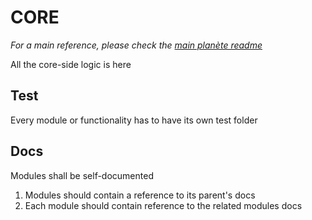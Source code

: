 # CORE
*For a main reference, please check the [main planète readme](../README.md)*

All the core-side logic is here

## Test
Every module or functionality has to have its own test folder

## Docs
Modules shall be self-documented
  1. Modules should contain a reference to its parent's docs
  2. Each module should contain reference to the related modules docs
